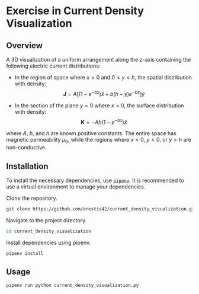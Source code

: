 # Exercise in Current Density Visualization

## Overview
A 3D visualization of a uniform arrangement along the z-axis containing the following electric current distributions:

- In the region of space where $x > 0$ and $0 < y < h$, the spatial distribution with density:
  $$\mathbf{J} = A \left[ \left( 1 - e^{-bx} \right) \hat{x} + b(h - y)e^{-bx}\right] \hat{y}$$

- In the section of the plane $y = 0$ where $x > 0$, the surface distribution with density:
  $$\mathbf{K} = -Ah \left( 1 - e^{-bx} \right) \hat{x}$$

where $A$, $b$, and $h$ are known positive constants. The entire space has magnetic permeability $\mu_0$, while the regions where $x < 0$, $y < 0$, or $y > h$ are non-conductive.

## Installation

To install the necessary dependencies, use [`pipenv`](https://github.com/pypa/pipenv?tab=readme-ov-file#installation). It is recommended to use a virtual environment to manage your dependencies.

Clone the repository.

```bash
git clone https://github.com/orestis42/current_density_visualization.git
```

Navigate to the project directory.
```bash
cd current_density_visualization
```

Install dependencies using pipenv.
```bash
pipenv install
```

## Usage

```bash
pipenv run python current_density_visualization.py
```
